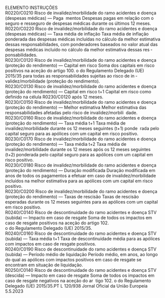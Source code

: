  
ELEMENTO  INSTRUÇÕES  
R0220/C0210  Risco de invalidez/morbilidade 
do ramo acidentes e doença 
(despesas médicas) — Paga ­
mentos  Despesas pagas em relação com o seguro e resseguro de despesas médicas durante 
os últimos 12 meses.  
R0220/C0220  Risco de invalidez/morbilidade 
do ramo acidentes e doença 
(despesas médicas) — Taxa 
média de inflação  Taxa média de inflação ponderada das despesas médicas incluídas no cálculo da 
melhor estimativa dessas responsabilidades, com ponderadores baseados no valor 
atual das despesas médicas incluído no cálculo da melhor estimativa dessas res ­
ponsabilidades.  
R0230/C0120  Risco de invalidez/morbilidade 
do ramo acidentes e doença 
(proteção do rendimento) — 
Capital em risco  Soma dos capitais em risco positivos na aceção do artigo 100.  o do Regulamento 
Delegado (UE) 2015/35 para todas as responsabilidades sujeitas ao risco de in ­
validez/morbilidade (proteção do rendimento).  
R0230/C0130  Risco de invalidez/morbilidade 
do ramo acidentes e doença 
(proteção do rendimento) — 
Capital em risco t+1  Capital em risco como definido na célula R0230/C0120 após 12 meses.  
R0230/C0150  Risco de invalidez/morbilidade 
do ramo acidentes e doença 
(proteção do rendimento) — 
Melhor estimativa  Melhor estimativa das responsabilidades afetadas pelo risco de invalidez/morbili ­
dade.  
R0230/C0160  Risco de invalidez/morbilidade 
do ramo acidentes e doença 
(proteção do rendimento) — 
Taxa média t+1  Taxa média de invalidez/morbilidade durante os 12 meses seguintes (t+1) ponde ­
rada pelo capital seguro para as apólices com um capital em risco positivo.  
R0230/C0170  Risco de invalidez/morbilidade 
do ramo acidentes e doença 
(proteção do rendimento) — 
Taxa média t+2  Taxa média de invalidez/morbilidade durante os 12 meses após os 12 meses 
seguintes (t+2) ponderada pelo capital seguro para as apólices com um capital 
em risco positivo.  
R0230/C0180  Risco de invalidez/morbilidade 
do ramo acidentes e doença 
(proteção do rendimento) — 
Duração modificada  Duração modificada em anos de todos os pagamentos a efetuar em caso de 
invalidez/morbilidade incluídos na melhor estimativa para as apólices com um 
capital em risco positivo.  
R0230/C0200  Risco de invalidez/morbilidade 
do ramo acidentes e doença 
(proteção do rendimento) — 
Taxas de rescisão  Taxas de rescisão esperadas durante os 12 meses seguintes para as apólices com 
um capital em risco positivo.  
R0240/C0140  Risco de descontinuidade do 
ramo acidentes e doença STV 
(subida) — Impacto em caso 
de resgate  Soma de todos os impactos em caso de resgate positivos na aceção do artigo 102.  
o do Regulamento Delegado (UE) 2015/35.  
R0240/C0160  Risco de descontinuidade do 
ramo acidentes e doença STV 
(subida) — Taxa média t+1  Taxa de descontinuidade média para as apólices com impactos em caso de resgate 
positivos.  
R0240/C0190  Risco de descontinuidade do 
ramo acidentes e doença STV 
(subida) — Período médio de 
liquidação  Período médio, em anos, ao longo do qual as apólices com impactos positivos em 
caso de resgate se encontram em situação de liquidação.  
R0250/C0140  Risco de descontinuidade do 
ramo acidentes e doença STV 
(descida) — Impacto em caso 
de resgate  Soma de todos os impactos em caso de resgate negativos na aceção do ar ­
tigo 102.  o do Regulamento Delegado (UE) 2015/35.PT  L 120/938 Jornal Oficial da União Europeia 5.5.2023